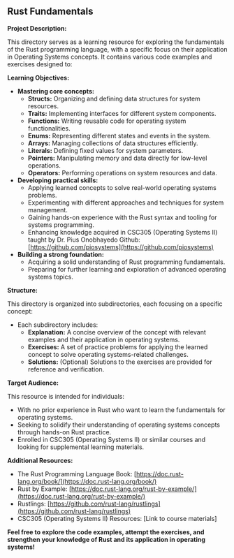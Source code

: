 ## Rust Fundamentals

**Project Description:**

This directory serves as a learning resource for exploring the fundamentals of the Rust programming language, with a specific focus on their application in Operating Systems concepts. It contains various code examples and exercises designed to:

**Learning Objectives:**

* **Mastering core concepts:**
    * **Structs:** Organizing and defining data structures for system resources.
    * **Traits:** Implementing interfaces for different system components.
    * **Functions:** Writing reusable code for operating system functionalities.
    * **Enums:** Representing different states and events in the system.
    * **Arrays:** Managing collections of data structures efficiently.
    * **Literals:** Defining fixed values for system parameters.
    * **Pointers:** Manipulating memory and data directly for low-level operations.
    * **Operators:** Performing operations on system resources and data.
* **Developing practical skills:**
    * Applying learned concepts to solve real-world operating systems problems.
    * Experimenting with different approaches and techniques for system management.
    * Gaining hands-on experience with the Rust syntax and tooling for systems programming.
    * Enhancing knowledge acquired in CSC305 (Operating Systems II) taught by Dr. Pius Onobhayedo Github: [https://github.com/piosystems](https://github.com/piosystems)
* **Building a strong foundation:**
    * Acquiring a solid understanding of Rust programming fundamentals.
    * Preparing for further learning and exploration of advanced operating systems topics.

**Structure:**

This directory is organized into subdirectories, each focusing on a specific concept:

* Each subdirectory includes:
    * **Explanation:** A concise overview of the concept with relevant examples and their application in operating systems.
    * **Exercises:** A set of practice problems for applying the learned concept to solve operating systems-related challenges.
    * **Solutions:** (Optional) Solutions to the exercises are provided for reference and verification.

**Target Audience:**

This resource is intended for individuals:

* With no prior experience in Rust who want to learn the fundamentals for operating systems.
* Seeking to solidify their understanding of operating systems concepts through hands-on Rust practice.
* Enrolled in CSC305 (Operating Systems II) or similar courses and looking for supplemental learning materials.

**Additional Resources:**

* The Rust Programming Language Book: [https://doc.rust-lang.org/book/](https://doc.rust-lang.org/book/)
* Rust by Example: [https://doc.rust-lang.org/rust-by-example/](https://doc.rust-lang.org/rust-by-example/)
* Rustlings: [https://github.com/rust-lang/rustlings](https://github.com/rust-lang/rustlings)
* CSC305 (Operating Systems II) Resources: [Link to course materials]

**Feel free to explore the code examples, attempt the exercises, and strengthen your knowledge of Rust and its application in operating systems!**
